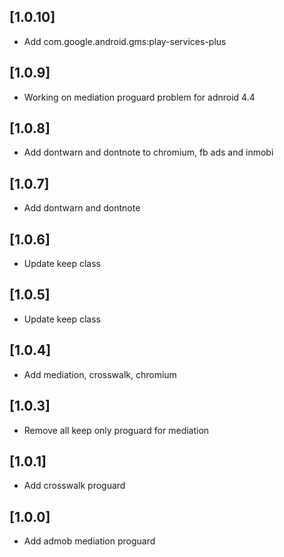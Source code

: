 ## [1.0.10]
- Add com.google.android.gms:play-services-plus

## [1.0.9]
- Working on mediation proguard problem for adnroid 4.4

## [1.0.8]
- Add dontwarn and dontnote to chromium, fb ads and inmobi

## [1.0.7]
- Add dontwarn and dontnote

## [1.0.6]
- Update keep class

## [1.0.5]
- Update keep class

## [1.0.4]
- Add mediation, crosswalk, chromium

## [1.0.3]
- Remove all keep only proguard for mediation

## [1.0.1]
- Add crosswalk proguard

## [1.0.0]
- Add admob mediation proguard
